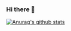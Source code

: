 ### Hi there 👋

[![Anurag's github stats](https://github-readme-stats.vercel.app/api?username=jadsonsantos&count_private=true&show_icons=true&theme=gotham)](https://github.com/anuraghazra/github-readme-stats)

<!--
**jadsonsantos/jadsonsantos** is a ✨ _special_ ✨ repository because its `README.md` (this file) appears on your GitHub profile.

Here are some ideas to get you started:

- 🔭 I’m currently working on ...
- 🌱 I’m currently learning ...
- 👯 I’m looking to collaborate on ...
- 🤔 I’m looking for help with ...
- 💬 Ask me about ...
- 📫 How to reach me: ...
- 😄 Pronouns: ...
- ⚡ Fun fact: ...
-->
